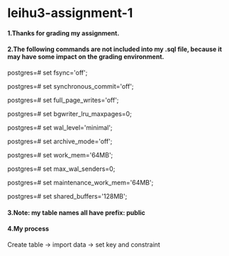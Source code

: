 # leihu3-assignment-1

#### 1.Thanks for grading my assignment.

#### 2.The following commands are not included into my .sql file, because it may have some impact on the grading environment.
postgres=#  set fsync='off';

postgres=#  set synchronous_commit='off';

postgres=#  set full_page_writes='off';

postgres=#  set bgwriter_lru_maxpages=0;

postgres=#  set wal_level='minimal';

postgres=#  set archive_mode='off';

postgres=#  set work_mem='64MB';

postgres=#  set max_wal_senders=0;

postgres=#  set maintenance_work_mem='64MB';

postgres=#  set shared_buffers='128MB';

#### 3.Note: my table names all have prefix: public

#### 4.My process
Create table -> import data -> set key and constraint
